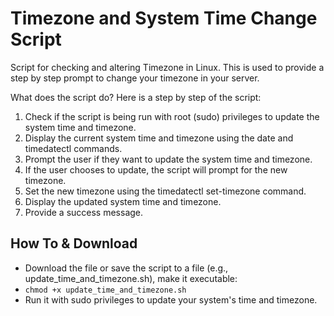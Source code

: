 # Timezone and System Time Change Script
Script for checking and altering Timezone in Linux. This is used to provide a step by step prompt to change your timezone in your server.

What does the script do?
Here is a step by step of the script:

1. Check if the script is being run with root (sudo) privileges to update the system time and timezone.
2. Display the current system time and timezone using the date and timedatectl commands.
3. Prompt the user if they want to update the system time and timezone.
4. If the user chooses to update, the script will prompt for the new timezone.
5. Set the new timezone using the timedatectl set-timezone command.
6. Display the updated system time and timezone.
7. Provide a success message.


## How To & Download
- Download the file or save the script to a file (e.g., update_time_and_timezone.sh), make it executable:
- `chmod +x update_time_and_timezone.sh`
- Run it with sudo privileges to update your system's time and timezone.
